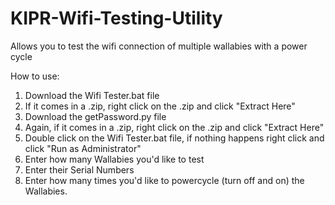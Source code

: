 # KIPR-Wifi-Testing-Utility
Allows you to test the wifi connection of multiple wallabies with a power cycle

How to use:

1. Download the Wifi Tester.bat file
2. If it comes in a .zip, right click on the .zip and click "Extract Here"
3. Download the getPassword.py file
4. Again, if it comes in a .zip, right click on the .zip and click "Extract Here"
5. Double click on the Wifi Tester.bat file, if nothing happens right click and click "Run as Administrator"
6. Enter how many Wallabies you'd like to test
7. Enter their Serial Numbers
8. Enter how many times you'd like to powercycle (turn off and on) the Wallabies.



